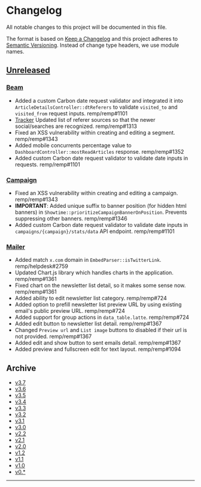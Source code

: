 # Changelog

All notable changes to this project will be documented in this file.

The format is based on [Keep a Changelog](http://keepachangelog.com/) and this project adheres to [Semantic Versioning](http://semver.org/). Instead of change type headers, we use module names.

## [Unreleased]

### [Beam]

- Added a custom Carbon date request validator and integrated it into `ArticleDetailsController::dtReferers` to validate `visited_to` and `visited_from` request inputs. remp/remp#1101
- [Tracker] Updated list of referer sources so that the newer social/searches are recognized. remp/remp#1313
- Fixed an XSS vulnerability within creating and editing a segment. remp/remp#1343
- Added mobile concurrents percentage value to `DashboardController::mostReadArticles` response. remp/remp#1352
- Added custom Carbon date request validator to validate date inputs in requests. remp/remp#1101

### [Campaign]

- Fixed an XSS vulnerability within creating and editing a campaign. remp/remp#1343
- **IMPORTANT**: Added unique suffix to banner position (for hidden html banners) in `Showtime::prioritizeCampaignBannerOnPosition`. Prevents suppressing other banners. remp/remp#1346
- Added custom Carbon date request validator to validate date inputs in `campaigns/{campaign}/stats/data` API endpoint. remp/remp#1101

### [Mailer]

- Added match `x.com` domain in `EmbedParser::isTwitterLink`. remp/helpdesk#2759
- Updated Chart.js library which handles charts in the application. remp/remp#1361
- Fixed chart on the newsletter list detail, so it makes some sense now. remp/remp#1361
- Added ability to edit newsletter list category. remp/remp#724
- Added option to prefill newsletter list preview URL by using existing email's public preview URL. remp/remp#724
- Added support for group actions in `data_table.latte`. remp/remp#724
- Added edit button to newsletter list detail. remp/remp#1367
- Changed `Preview url` and `List image` buttons to disabled if their url is not provided. remp/remp#1367
- Added edit and show button to sent emails detail. remp/remp#1367
- Added preview and fullscreen edit for text layout. remp/remp#1094

## Archive

- [v3.7](./changelogs/CHANGELOG-v3.7.md)
- [v3.6](./changelogs/CHANGELOG-v3.6.md)
- [v3.5](./changelogs/CHANGELOG-v3.5.md)
- [v3.4](./changelogs/CHANGELOG-v3.4.md)
- [v3.3](./changelogs/CHANGELOG-v3.3.md)
- [v3.2](./changelogs/CHANGELOG-v3.2.md)
- [v3.1](./changelogs/CHANGELOG-v3.1.md)
- [v3.0](./changelogs/CHANGELOG-v3.0.md)
- [v2.2](./changelogs/CHANGELOG-v2.2.md)
- [v2.1](./changelogs/CHANGELOG-v2.1.md)
- [v2.0](./changelogs/CHANGELOG-v2.0.md)
- [v1.2](./changelogs/CHANGELOG-v1.2.md)
- [v1.1](./changelogs/CHANGELOG-v1.1.md)
- [v1.0](./changelogs/CHANGELOG-v1.0.md)
- [v0.*](./changelogs/CHANGELOG-v0.md)

---

[Beam]: https://github.com/remp2020/remp/tree/master/Beam
[Campaign]: https://github.com/remp2020/remp/tree/master/Campaign
[Mailer]: https://github.com/remp2020/remp/tree/master/Mailer
[Sso]: https://github.com/remp2020/remp/tree/master/Sso
[Segments]: https://github.com/remp2020/remp/tree/master/Beam/go/cmd/segments
[Tracker]: https://github.com/remp2020/remp/tree/master/Beam/go/cmd/tracker

[Unreleased]: https://github.com/remp2020/remp/compare/3.2.0...master

